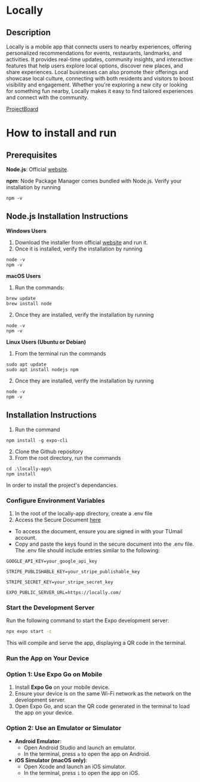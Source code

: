 # Locally

## Description

Locally is a mobile app that connects users to nearby experiences, offering personalized recommendations for events, restaurants, landmarks, and activities. It provides real-time updates, community insights, and interactive features that help users explore local options, discover new places, and share experiences. Local businesses can also promote their offerings and showcase local culture, connecting with both residents and visitors to boost visibility and engagement. Whether you're exploring a new city or looking for something fun nearby, Locally makes it easy to find tailored experiences and connect with the community.

[ProjectBoard](https://trello.com/b/ByZkiFVe/locally)

# How to install and run

## Prerequisites

**Node.js**: Official [website](https://nodejs.org/en).

**npm**: Node Package Manager comes bundled with Node.js. Verify your installation by running

```
npm -v
```

## Node.js Installation Instructions

**Windows Users**

1. Download the installer from official [website](https://nodejs.org/en) and run it.
2. Once it is installed, verify the installation by running

```
node -v
npm -v
```

**macOS Users**

1. Run the commands:

```
brew update
brew install node
```

2. Once they are installed, verify the installation by running

```
node -v
npm -v
```

**Linux Users (Ubuntu or Debian)**

1. From the terminal run the commands

```
sudo apt update
sudo apt install nodejs npm
```

2. Once they are installed, verify the installation by running

```
node -v
npm -v
```

## Installation Instructions

1. Run the command

```
npm install -g expo-cli
```

2. Clone the Github repository
3. From the root directory, run the commands

```
cd .\locally-app\
npm install
```

In order to install the project's dependancies.

### Configure Environment Variables
1. In the root of the locally-app directory, create a .env file
2. Access the Secure Document [here](https://docs.google.com/document/d/1bepWv1b0VqB63SfvTeV4UX-UDuomuCF0q9mVa0vVFEE/edit?pli=1&tab=t.0)
- To access the document, ensure you are signed in with your TUmail account.
- Copy and paste the keys found in the secure document into the .env file. The .env file should include entries similar to the following:
``` 
GOOGLE_API_KEY=your_google_api_key

STRIPE_PUBLISHABLE_KEY=your_stripe_publishable_key

STRIPE_SECRET_KEY=your_stripe_secret_key

EXPO_PUBLIC_SERVER_URL=https://locally.com/
```

### Start the Development Server

Run the following command to start the Expo development server:

```bash
npx expo start -c
```

This will compile and serve the app, displaying a QR code in the terminal.

### Run the App on Your Device

### Option 1: Use Expo Go on Mobile

1. Install **Expo Go** on your mobile device.
2. Ensure your device is on the same Wi-Fi network as the network on the development server.
3. Open Expo Go, and scan the QR code generated in the terminal to load the app on your device.

### Option 2: Use an Emulator or Simulator

- **Android Emulator**:
  - Open Android Studio and launch an emulator.
  - In the terminal, press `a` to open the app on Android.
- **iOS Simulator (macOS only)**:
  - Open Xcode and launch an iOS simulator.
  - In the terminal, press `i` to open the app on iOS.